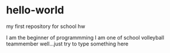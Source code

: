 # hello-world
my first repository for school hw

I am the beginner of programmming
I am one of school volleyball teammember
well...just try to type something here
